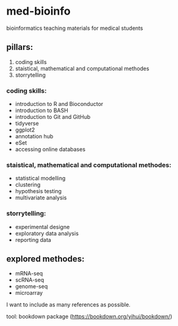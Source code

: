 # med-bioinfo
bioinformatics teaching materials for medical students

## pillars: 
1. coding skills
2. staistical, mathematical and computational methodes
3. storrytelling


### coding skills:
- introduction to R and Bioconductor
- introduction to BASH
- introduction to Git and GitHub
- tidyverse
- ggplot2
- annotation hub
- eSet
- accessing online databases

### staistical, mathematical and computational methodes:
- statistical modelling
- clustering
- hypothesis testing
- multivariate analysis

### storrytelling:
- experimental designe
- exploratory data analysis
- reporting data


## explored methodes:
- mRNA-seq
- scRNA-seq
- genome-seq
- microarray

I want to include as many references as possible.


tool: bookdown package (https://bookdown.org/yihui/bookdown/)
